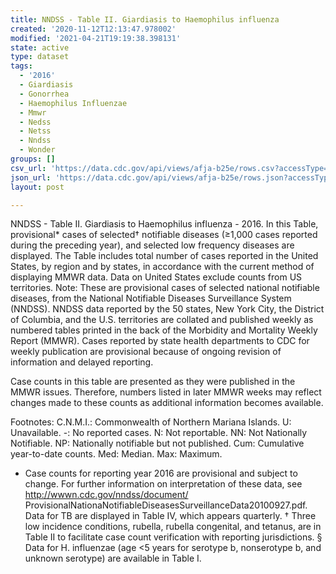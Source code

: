 ```yaml
---
title: NNDSS - Table II. Giardiasis to Haemophilus influenza
created: '2020-11-12T12:13:47.978002'
modified: '2021-04-21T19:19:38.398131'
state: active
type: dataset
tags:
  - '2016'
  - Giardiasis
  - Gonorrhea
  - Haemophilus Influenzae
  - Mmwr
  - Nedss
  - Netss
  - Nndss
  - Wonder
groups: []
csv_url: 'https://data.cdc.gov/api/views/afja-b25e/rows.csv?accessType=DOWNLOAD'
json_url: 'https://data.cdc.gov/api/views/afja-b25e/rows.json?accessType=DOWNLOAD'
layout: post

---
```

NNDSS - Table II. Giardiasis to Haemophilus influenza - 2016.  In this Table, provisional* cases of selected† notifiable diseases (≥1,000 cases reported during the preceding year), and selected low frequency diseases are displayed. The Table includes total number of cases reported in the United States, by region and by states, in accordance with the current method of displaying MMWR data.  Data on United States exclude counts from US territories.
Note:
These are provisional cases of selected national notifiable diseases, from the National Notifiable Diseases Surveillance System (NNDSS). NNDSS data reported by the 50 states, New York City, the District of Columbia, and the U.S. territories are collated and published weekly as numbered tables printed in the back of the Morbidity and Mortality Weekly Report (MMWR). Cases reported by state health departments to CDC for weekly publication are provisional because of ongoing revision of information and delayed reporting. 

Case counts in this table are presented as they were published in the MMWR issues. Therefore, numbers listed in later MMWR weeks may reflect changes made to these counts as additional information becomes available. 

Footnotes:
C.N.M.I.: Commonwealth of Northern Mariana Islands. 
U: Unavailable.    -: No reported cases.    N: Not reportable.    NN: Not Nationally Notifiable.  NP:  Nationally notifiable but not published.    Cum: Cumulative year-to-date counts.    Med: Median.    Max: Maximum.

* Case counts for reporting year 2016 are provisional and subject to change. For further information on interpretation of these data, see http://wwwn.cdc.gov/nndss/document/ ProvisionalNationaNotifiableDiseasesSurveillanceData20100927.pdf. Data for TB are displayed in Table IV, which appears quarterly. 
† Three low incidence conditions, rubella, rubella congenital, and tetanus, are in Table II to facilitate case count verification with reporting jurisdictions. 
§ Data for H. influenzae (age <5 years for serotype b, nonserotype b, and unknown serotype) are available in Table I.

